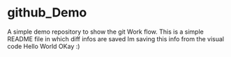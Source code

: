 # github_Demo
A simple demo repository to show the git Work flow.
This is a simple README file in which diff infos are saved
Im saving this info from the visual code
Hello World OKay :)